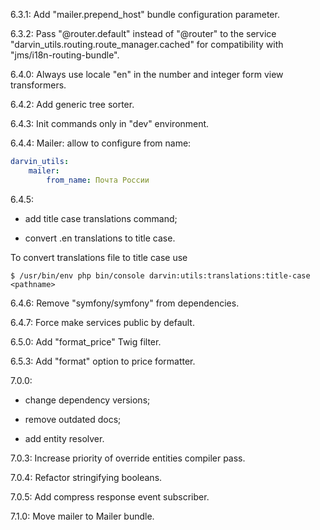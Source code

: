 6.3.1: Add "mailer.prepend_host" bundle configuration parameter.

6.3.2: Pass "@router.default" instead of "@router" to the service "darvin_utils.routing.route_manager.cached" for
 compatibility with "jms/i18n-routing-bundle".

6.4.0: Always use locale "en" in the number and integer form view transformers.

6.4.2: Add generic tree sorter.

6.4.3: Init commands only in "dev" environment.

6.4.4: Mailer: allow to configure from name:

```yaml
darvin_utils:
    mailer:
        from_name: Почта России
```

6.4.5:

- add title case translations command;

- convert .en translations to title case.

To convert translations file to title case use

```shell
$ /usr/bin/env php bin/console darvin:utils:translations:title-case <pathname>
```

6.4.6: Remove "symfony/symfony" from dependencies.

6.4.7: Force make services public by default.

6.5.0: Add "format_price" Twig filter.

6.5.3: Add "format" option to price formatter.

7.0.0:
 
- change dependency versions;

- remove outdated docs;

- add entity resolver.

7.0.3: Increase priority of override entities compiler pass.

7.0.4: Refactor stringifying booleans.

7.0.5: Add compress response event subscriber.

7.1.0: Move mailer to Mailer bundle.
